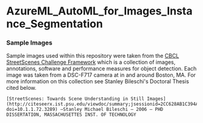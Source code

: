 # AzureML_AutoML_for_Images_Instance_Segmentation

### Sample Images
Sample images used within this repository were taken from the [CBCL StreetScenes Challenge Framework]() which is a collection of images, annotations, software and performance measures for object detection. Each image was taken from a DSC-F717 camera at in and around Boston, MA. For more information on this collection see Stanley Bileschi's Doctoral Thesis cited below.

```
[StreetScenes: Towards Scene Understanding in Still Images](http://citeseerx.ist.psu.edu/viewdoc/summary;jsessionid=2CC628AB1C394A3FC44C9FC5EF111062?doi=10.1.1.72.3289) –Stanley Michael Bileschi — 2006 — PHD DISSERTATION, MASSACHUSETTES INST. OF TECHNOLOGY
```
